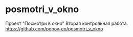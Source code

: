 # posmotri_v_okno
Проект "Посмотри в окно"
Вторая контрольная работа.
https://github.com/popov-eo/posmotri_v_okno
